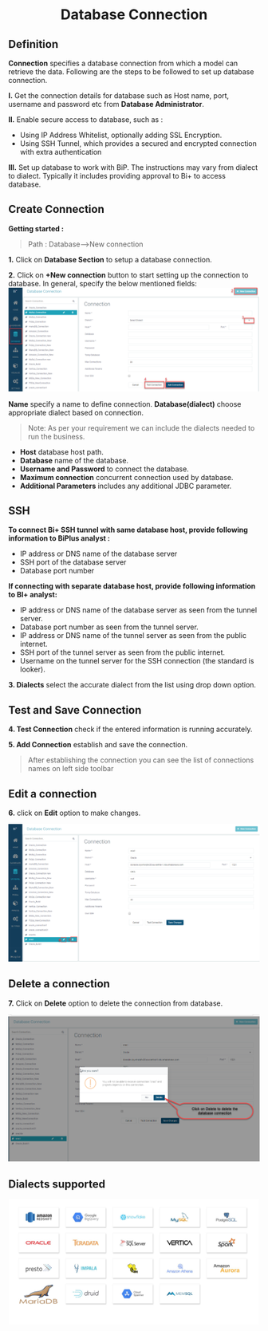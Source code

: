 <center><h1>Database Connection</h1></center>

## Definition 

   **Connection** specifies a database connection from which a model can retrieve the data. Following are the steps to be followed to set up database connection.
    
**I.**  Get the connection details for database such as Host name, port, username and password etc from **Database Administrator**.

**II.** Enable secure access to database, such as :
  -  Using  IP Address Whitelist, optionally adding SSL Encryption.
  - Using SSH Tunnel, which provides a secured and encrypted connection with extra authentication
  
**III.** Set up database to work with BiP. The instructions may vary from dialect to dialect. Typically it includes providing approval to Bi+ to access database.

 ## Create Connection
 
**Getting started :**

>Path : Database-->New connection

 **1.** Click on **Database Section** to setup a database connection.

 **2.** Click on **+New connection**  button to start setting up the connection to database. In general,  specify the below mentioned fields:
 ![enter image description here](https://raw.githubusercontent.com/sv18042016/fp1/master/images/demo%20image.png)

 **Name** specify a name to define connection.
 **Database(dialect)** choose appropriate dialect based on  connection. 
>Note: As per your requirement we can include the dialects needed to run the business.

- **Host**  database host path.
- **Database** name of the database.
- **Username and Password** to connect the database.
- **Maximum connection** concurrent connection used by  database.
- **Additional Parameters** includes any additional JDBC parameter.

## SSH 

 **To connect Bi+ SSH tunnel with same database host, provide following information to BiPlus analyst :**
 
  - IP address or DNS name of the database server
  - SSH port of the database server
  - Database port number
  
**If connecting with separate database host, provide following information to BI+ analyst:**
  
  - IP address or DNS name of the database server as seen from the tunnel server.
  - Database port number as seen from the tunnel server.
  - IP address or DNS name of the tunnel server as seen from the public internet.
  - SSH port of the tunnel server as seen from the public internet.
  - Username on the tunnel server for the SSH connection (the standard is looker).
  
**3. Dialects** select the accurate dialect from the list using drop down option.

## Test and Save Connection

**4. Test Connection** check if the entered information is running accurately.

**5. Add Connection** establish and save the connection.

>After establishing the connection you can see the list of connections names on left side toolbar

## Edit a connection

   **6.** click on **Edit** option to make changes.
   
![enter image description here](https://raw.githubusercontent.com/sv18042016/fp1/eae5d23007893f45fcaab8db33c5a707e1a7911a/images/edit_conn.png)

## Delete a connection

**7.** Click on **Delete** option to delete the connection from database.

![enter image description here](https://raw.githubusercontent.com/sv18042016/fp1/eae5d23007893f45fcaab8db33c5a707e1a7911a/images/del_conn.png)

##  Dialects supported

![enter image description here](https://raw.githubusercontent.com/sv18042016/fp1/3bbaa9982fbbf193443bb882f359d2b1cf683390/images/dialects.png)	

<!--stackedit_data:
eyJoaXN0b3J5IjpbMTU2ODMzMjE0MSwtMjQ0OTYxNDE2LDE1Mz
E5NDU2MDEsMjEwNDcwMjA0LC0xMzk3NjkzNDI2LC0xNzUwMjg3
NjUzXX0=
-->